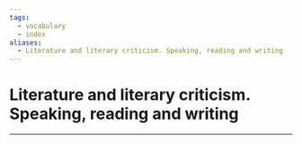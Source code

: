 ```yaml
---
tags:
  - vocabulary
  - index
aliases:
  - Literature and literary criticism. Speaking, reading and writing
---
```

# Literature and literary criticism. Speaking, reading and writing
---